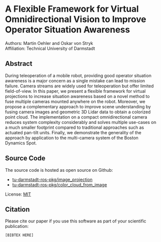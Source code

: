
# A Flexible Framework for Virtual Omnidirectional Vision to Improve Operator Situation Awareness
Authors: Martin Oehler and Oskar von Stryk <br/>
Affiliation: Technical University of Darmstadt

## Abstract
During teleoperation of a mobile robot, providing good operator situation awareness is a major concern as a single mistake can lead to mission failure. Camera streams are widely used for teleoperation but offer limited field-of-view. 
In this paper, we present a flexible framework for virtual projections to increase situation awareness based on a novel method to fuse multiple cameras mounted anywhere on the robot. Moreover, we propose a complementary approach to improve scene understanding by fusing camera images and geometric 3D Lidar data to obtain a colorized point cloud. 
The implementation on a compact omnidirectional camera reduces system complexity considerably and solves multiple use-cases on a much smaller footprint compared to traditional approaches such as actuated pan-tilt units. 
Finally, we demonstrate the generality of the approach by application to the multi-camera system of the Boston Dynamics Spot.

## Source Code
The source code is hosted as open source on Github:
* [tu-darmstadt-ros-pkg/image_projection](https://github.com/tu-darmstadt-ros-pkg/image_projection)
* [tu-darmstadt-ros-pkg/color_cloud_from_image](https://github.com/tu-darmstadt-ros-pkg/color_cloud_from_image)

License: [MIT](https://choosealicense.com/licenses/mit/)

## Citation
Please cite our paper if you use this software as part of your scientific publication:

```
[BIBTEX HERE]
```
